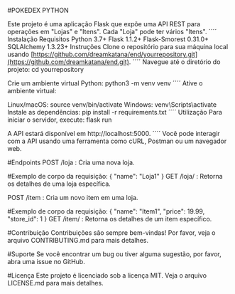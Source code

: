 #POKEDEX PYTHON

Este projeto é uma aplicação Flask que expõe uma API REST para operações em "Lojas" e "Itens". Cada "Loja" pode ter vários "Itens".
´´´´
Instalação
Requisitos
Python 3.7+
Flask 1.1.2+
Flask-Smorest 0.31.0+
SQLAlchemy 1.3.23+
Instruções
Clone o repositório para sua máquina local usando [https://github.com/dreamkatana/end/yourrepository.git](https://github.com/dreamkatana/end.git).
´´´´
Navegue até o diretório do projeto: cd yourrepository

Crie um ambiente virtual Python: python3 -m venv venv
´´´´
Ative o ambiente virtual:

Linux/macOS: source venv/bin/activate
Windows: venv\Scripts\activate
Instale as dependências: pip install -r requirements.txt
´´´´
Utilização
Para iniciar o servidor, execute: flask run

A API estará disponível em http://localhost:5000.
´´´´
Você pode interagir com a API usando uma ferramenta como cURL, Postman ou um navegador web.

#Endpoints
POST /loja : Cria uma nova loja.

#Exemplo de corpo da requisição: { "name": "Loja1" }
GET /loja/<name> : Retorna os detalhes de uma loja específica.

POST /item : Cria um novo item em uma loja.

#Exemplo de corpo da requisição: { "name": "Item1", "price": 19.99, "store_id": 1 }
GET /item/<id> : Retorna os detalhes de um item específico.

#Contribuição
Contribuições são sempre bem-vindas! Por favor, veja o arquivo CONTRIBUTING.md para mais detalhes.

#Suporte
Se você encontrar um bug ou tiver alguma sugestão, por favor, abra uma issue no GitHub.

#Licença
Este projeto é licenciado sob a licença MIT. Veja o arquivo LICENSE.md para mais detalhes.